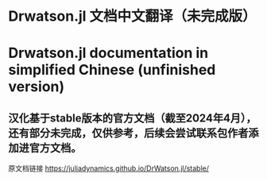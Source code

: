 # Drwatson.jl 文档中文翻译（未完成版）
# Drwatson.jl documentation in simplified Chinese (unfinished version)
## 汉化基于stable版本的官方文档（截至2024年4月），还有部分未完成，仅供参考，后续会尝试联系包作者添加进官方文档。
原文档链接 <https://juliadynamics.github.io/DrWatson.jl/stable/>
